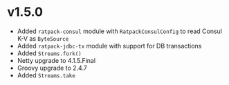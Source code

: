 <!--
This file contains the in progress release notes during the cycle.
It should not be considered the final announcement for any release at any time.
-->

# v1.5.0
* Added `ratpack-consul` module with `RatpackConsulConfig` to read Consul K-V as `ByteSource`
* Added `ratpack-jdbc-tx` module with support for DB transactions
* Added `Streams.fork()`
* Netty upgrade to 4.1.5.Final
* Groovy upgrade to 2.4.7
* Added `Streams.take`
